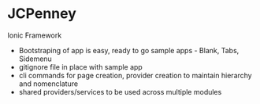 # JCPenney
Ionic Framework

- Bootstraping of app is easy, ready to go sample apps - Blank, Tabs, Sidemenu
- gitignore file in place with sample app
- cli commands for page creation, provider creation to maintain hierarchy and nomenclature
- shared providers/services to be used across multiple modules


